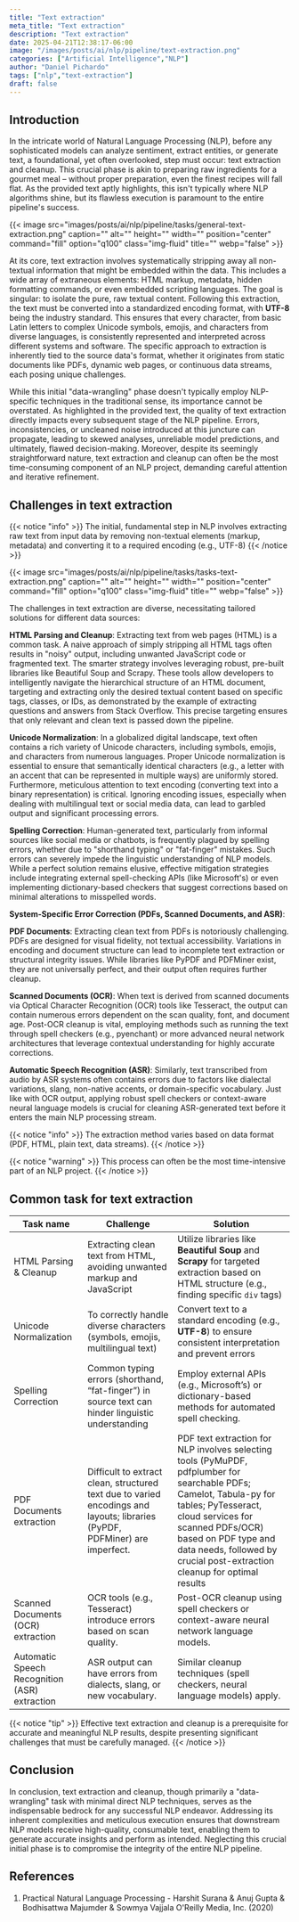 ```yaml
---
title: "Text extraction"
meta_title: "Text extraction"
description: "Text extraction"
date: 2025-04-21T12:38:17-06:00
image: "/images/posts/ai/nlp/pipeline/text-extraction.png"
categories: ["Artificial Intelligence","NLP"]
author: "Daniel Pichardo"
tags: ["nlp","text-extraction"]
draft: false
---
```


## Introduction

In the intricate world of Natural Language Processing (NLP), before any sophisticated models can analyze sentiment, extract entities, or generate text, a foundational, yet often overlooked, step must occur: text extraction and cleanup. This crucial phase is akin to preparing raw ingredients for a gourmet meal – without proper preparation, even the finest recipes will fall flat. As the provided text aptly highlights, this isn't typically where NLP algorithms shine, but its flawless execution is paramount to the entire pipeline's success.

{{< image src="images/posts/ai/nlp/pipeline/tasks/general-text-extraction.png" caption="" alt="" height="" width="" position="center" command="fill" option="q100" class="img-fluid" title=""  webp="false" >}}

At its core, text extraction involves systematically stripping away all non-textual information that might be embedded within the data. This includes a wide array of extraneous elements: HTML markup, metadata, hidden formatting commands, or even embedded scripting languages. The goal is singular: to isolate the pure, raw textual content. Following this extraction, the text must be converted into a standardized encoding format, with **UTF-8** being the industry standard. This ensures that every character, from basic Latin letters to complex Unicode symbols, emojis, and characters from diverse languages, is consistently represented and interpreted across different systems and software. The specific approach to extraction is inherently tied to the source data's format, whether it originates from static documents like PDFs, dynamic web pages, or continuous data streams, each posing unique challenges.

While this initial "data-wrangling" phase doesn't typically employ NLP-specific techniques in the traditional sense, its importance cannot be overstated. As highlighted in the provided text, the quality of text extraction directly impacts every subsequent stage of the NLP pipeline. Errors, inconsistencies, or uncleaned noise introduced at this juncture can propagate, leading to skewed analyses, unreliable model predictions, and ultimately, flawed decision-making. Moreover, despite its seemingly straightforward nature, text extraction and cleanup can often be the most time-consuming component of an NLP project, demanding careful attention and iterative refinement.

## Challenges in text extraction

{{< notice "info" >}}
The initial, fundamental step in NLP involves extracting raw text from input data by removing non-textual elements (markup, metadata) and converting it to a required encoding (e.g., UTF-8)
{{< /notice >}}


{{< image src="images/posts/ai/nlp/pipeline/tasks/tasks-text-extraction.png" caption="" alt="" height="" width="" position="center" command="fill" option="q100" class="img-fluid" title=""  webp="false" >}}


The challenges in text extraction are diverse, necessitating tailored solutions for different data sources:

**HTML Parsing and Cleanup**: Extracting text from web pages (HTML) is a common task. A naive approach of simply stripping all HTML tags often results in "noisy" output, including unwanted JavaScript code or fragmented text. The smarter strategy involves leveraging robust, pre-built libraries like Beautiful Soup and Scrapy. These tools allow developers to intelligently navigate the hierarchical structure of an HTML document, targeting and extracting only the desired textual content based on specific tags, classes, or IDs, as demonstrated by the example of extracting questions and answers from Stack Overflow. This precise targeting ensures that only relevant and clean text is passed down the pipeline.


**Unicode Normalization**: In a globalized digital landscape, text often contains a rich variety of Unicode characters, including symbols, emojis, and characters from numerous languages. Proper Unicode normalization is essential to ensure that semantically identical characters (e.g., a letter with an accent that can be represented in multiple ways) are uniformly stored. Furthermore, meticulous attention to text encoding (converting text into a binary representation) is critical. Ignoring encoding issues, especially when dealing with multilingual text or social media data, can lead to garbled output and significant processing errors.


**Spelling Correction**: Human-generated text, particularly from informal sources like social media or chatbots, is frequently plagued by spelling errors, whether due to "shorthand typing" or "fat-finger" mistakes. Such errors can severely impede the linguistic understanding of NLP models. While a perfect solution remains elusive, effective mitigation strategies include integrating external spell-checking APIs (like Microsoft's) or even implementing dictionary-based checkers that suggest corrections based on minimal alterations to misspelled words.

**System-Specific Error Correction (PDFs, Scanned Documents, and ASR)**:

**PDF Documents**: Extracting clean text from PDFs is notoriously challenging. PDFs are designed for visual fidelity, not textual accessibility. Variations in encoding and document structure can lead to incomplete text extraction or structural integrity issues. While libraries like PyPDF and PDFMiner exist, they are not universally perfect, and their output often requires further cleanup.

**Scanned Documents (OCR)**: When text is derived from scanned documents via Optical Character Recognition (OCR) tools like Tesseract, the output can contain numerous errors dependent on the scan quality, font, and document age. Post-OCR cleanup is vital, employing methods such as running the text through spell checkers (e.g., pyenchant) or more advanced neural network architectures that leverage contextual understanding for highly accurate corrections.

**Automatic Speech Recognition (ASR)**: Similarly, text transcribed from audio by ASR systems often contains errors due to factors like dialectal variations, slang, non-native accents, or domain-specific vocabulary. Just like with OCR output, applying robust spell checkers or context-aware neural language models is crucial for cleaning ASR-generated text before it enters the main NLP processing stream.

{{< notice "info" >}}
The extraction method varies based on data format (PDF, HTML, plain text, data streams).
{{< /notice >}}

{{< notice "warning" >}}
This process can often be the most time-intensive part of an NLP project.
{{< /notice >}}

## Common task for text extraction


| Task name                                     | Challenge                                                                                                                   | Solution                                                                                                                           |
| --------------------------------------------- | --------------------------------------------------------------------------------------------------------------------------- | ---------------------------------------------------------------------------------------------------------------------------------- |
| HTML Parsing & Cleanup                        | Extracting clean text from HTML, avoiding unwanted markup and JavaScript                                                    | Utilize libraries like **Beautiful Soup** and **Scrapy** for targeted extraction based on HTML structure (e.g., finding specific `div` tags) |
| Unicode Normalization                         | To correctly handle diverse characters (symbols, emojis, multilingual text)                                                 | Convert text to a standard encoding (e.g., **UTF-8**) to ensure consistent interpretation and prevent errors                           |
| Spelling Correction                           | Common typing errors (shorthand, “fat-finger”) in source text can hinder linguistic understanding                           | Employ external APIs (e.g., Microsoft’s) or dictionary-based methods for automated spell checking.                                 |
| PDF Documents extraction                      | Difficult to extract clean, structured text due to varied encodings and layouts; libraries (PyPDF, PDFMiner) are imperfect. | PDF text extraction for NLP involves selecting tools (PyMuPDF, pdfplumber for searchable PDFs; Camelot, Tabula-py for tables; PyTesseract, cloud services for scanned PDFs/OCR) based on PDF type and data needs, followed by crucial post-extraction cleanup for optimal results                                                                                                                                   |
| Scanned Documents (OCR) extraction            | OCR tools (e.g., Tesseract) introduce errors based on scan quality.                                                         | Post-OCR cleanup using spell checkers or context-aware neural network language models.                                             |
| Automatic Speech Recognition (ASR) extraction | ASR output can have errors from dialects, slang, or new vocabulary.                                                         | Similar cleanup techniques (spell checkers, neural language models) apply.                                                         |     

{{< notice "tip" >}}
Effective text extraction and cleanup is a prerequisite for accurate and meaningful NLP results, despite presenting significant challenges that must be carefully managed.
{{< /notice >}}

## Conclusion

In conclusion, text extraction and cleanup, though primarily a "data-wrangling" task with minimal direct NLP techniques, serves as the indispensable bedrock for any successful NLP endeavor. Addressing its inherent complexities and meticulous execution ensures that downstream NLP models receive high-quality, consumable text, enabling them to generate accurate insights and perform as intended. Neglecting this crucial initial phase is to compromise the integrity of the entire NLP pipeline.



## References

1. Practical Natural Language Processing - Harshit Surana & Anuj Gupta & Bodhisattwa Majumder & Sowmya Vajjala O'Reilly Media, Inc. (2020)